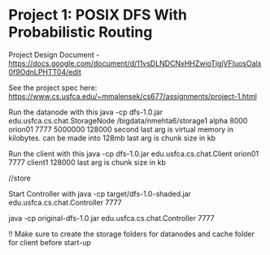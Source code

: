 # Project 1: POSIX DFS With Probabilistic Routing

Project Design Document - https://docs.google.com/document/d/11vsDLNDCNxHHZwioTigjVFluosOalx0f9OdnLPHTT04/edit

See the project spec here: https://www.cs.usfca.edu/~mmalensek/cs677/assignments/project-1.html

Run the datanode with this
java -cp dfs-1.0.jar edu.usfca.cs.chat.StorageNode  /bigdata/nmehta6/storage1 alpha 8000 orion01 7777 5000000 128000
second last arg is virtual memory in kilobytes. can be made into 128mb
last arg is chunk size in kb


Run the client with this
java -cp dfs-1.0.jar edu.usfca.cs.chat.Client orion01 7777 client1 128000
last arg is chunk size in kb

//store <local filepath> <dfs filepath>


Start Controller with 
java -cp target/dfs-1.0-shaded.jar edu.usfca.cs.chat.Controller 7777

java -cp original-dfs-1.0.jar edu.usfca.cs.chat.Controller 7777

!! Make sure to create the storage folders for datanodes and cache folder for client before start-up
